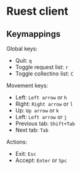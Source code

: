 # Ruest client

## Keymappings

Global keys:
- Quit: `q`
- Toggle request list: `r`
- Toggle collectino list: `C`

Movement keys:
- Left: `Left arrow` or `h`
- Right: `Right arrow` or `l`
- Up: `Up arrow` or `k`
- Left: `Left arrow` or `j`
- Previous tab: `Shift+Tab`
- Next tab: `Tab`

Actions:
- Exit: `Esc`
- Accept: `Enter` or `Spc`

